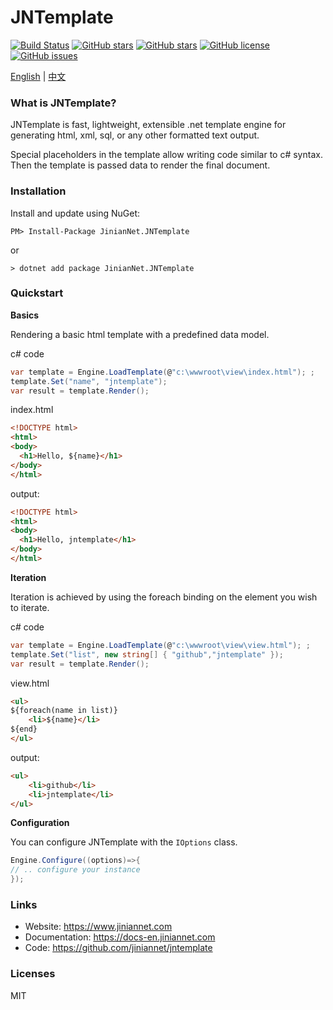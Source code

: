 ﻿
# JNTemplate
[![Build Status](https://travis-ci.org/jiniannet/jntemplate.svg?branch=master)](https://travis-ci.org/jiniannet/jntemplate)
[![GitHub stars](https://img.shields.io/nuget/v/JinianNet.JNTemplate.svg)](https://www.nuget.org/packages/JinianNet.JNTemplate/)
[![GitHub stars](https://img.shields.io/github/stars/jiniannet/jntemplate.svg)](https://github.com/jiniannet/jntemplate/stargazers)
[![GitHub license](https://img.shields.io/badge/license-Mit-blue.svg)](https://raw.githubusercontent.com/jiniannet/jntemplate/master/License.txt)
[![GitHub issues](https://img.shields.io/github/issues/jiniannet/jntemplate.svg)](https://github.com/jiniannet/jntemplate/issues)

[English](https://github.com/jiniannet/jntemplate/blob/master/README.md) | [中文](https://github.com/jiniannet/jntemplate/blob/master/README-zh-CN.md)

### What is JNTemplate?

JNTemplate is fast, lightweight, extensible .net template engine for generating html, xml, sql, or any other formatted text output. 

Special placeholders in the template allow writing code similar to c# syntax. Then the template is passed data to render the final document.


### Installation

Install and update using NuGet:
```
PM> Install-Package JinianNet.JNTemplate

```
or

```
> dotnet add package JinianNet.JNTemplate
```


### Quickstart

**Basics**

Rendering a basic html template with a predefined data model.

c# code

```csharp
var template = Engine.LoadTemplate(@"c:\wwwroot\view\index.html"); ;
template.Set("name", "jntemplate");
var result = template.Render(); 
```
index.html

```html
<!DOCTYPE html>
<html>
<body>
  <h1>Hello, ${name}</h1>
</body>
</html>
```

output:

```html
<!DOCTYPE html>
<html>
<body>
  <h1>Hello, jntemplate</h1>
</body>
</html>
```

**Iteration**

Iteration is achieved by using the foreach binding on the element you wish to iterate.

c# code

```csharp
var template = Engine.LoadTemplate(@"c:\wwwroot\view\view.html"); ;
template.Set("list", new string[] { "github","jntemplate" });
var result = template.Render(); 
```
view.html

```html
<ul>
${foreach(name in list)}
	<li>${name}</li>
${end}
</ul>
```

output:

```html
<ul>
	<li>github</li>
	<li>jntemplate</li>
</ul>
```

**Configuration**

You can configure JNTemplate with the `IOptions` class.
```csharp
Engine.Configure((options)=>{
// .. configure your instance
});
```

### Links

- Website: https://www.jiniannet.com
- Documentation: https://docs-en.jiniannet.com
- Code: https://github.com/jiniannet/jntemplate


### Licenses
MIT
